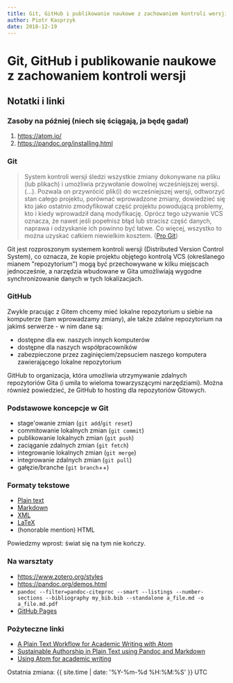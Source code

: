 ```yaml
---  
title: Git, GitHub i publikowanie naukowe z zachowaniem kontroli wersji  
author: Piotr Kasprzyk  
date: 2018-12-19  
---  
```


# Git, GitHub i publikowanie naukowe z zachowaniem kontroli wersji
## Notatki i linki

### Zasoby na później (niech się ściągają, ja będę gadał)

1. https://atom.io/
2. https://pandoc.org/installing.html

### Git

> System kontroli wersji śledzi wszystkie zmiany dokonywane na pliku
> (lub plikach) i umożliwia przywołanie dowolnej wcześniejszej wersji.
> (...). Pozwala on przywrócić plik(i) do wcześniejszej wersji, odtworzyć
> stan całego projektu, porównać wprowadzone zmiany, dowiedzieć się kto jako
> ostatnio zmodyfikował część projektu powodującą problemy, kto i kiedy
> wprowadził daną modyfikację. Oprócz tego używanie VCS oznacza, że nawet
> jeśli popełnisz błąd lub stracisz część danych, naprawa i odzyskanie ich
> powinno być łatwe. Co więcej, wszystko to można uzyskać całkiem niewielkim
> kosztem.  ([Pro Git](https://git-scm.com/book/pl/v2/Pierwsze-kroki-Wprowadzenie-do-kontroli-wersji))

Git jest rozproszonym systemem kontroli wersji (Distributed Version Control System),
co oznacza, że kopie projektu objętego kontrolą VCS (określanego mianem "repozytorium")
mogą być przechowywane w kilku miejscach jednocześnie, a narzędzia wbudowane
w Gita umożliwiają wygodne synchronizowanie danych w tych lokalizacjach.


### GitHub

Zwykle pracując z Gitem chcemy mieć lokalne repozytorium u siebie
na komputerze (tam wprowadzamy zmiany), ale także zdalne repozytorium na jakimś
serwerze - w nim dane są:
* dostępne dla ew. naszych innych komputerów
* dostępne dla naszych współpracowników
* zabezpieczone przez zaginięciem/zepsuciem naszego komputera zawierającego
  lokalne repozytorium

GitHub to organizacja, która umożliwia utrzymywanie zdalnych repozytoriów
Gita (i umila to wieloma towarzyszącymi narzędziami). Można również powiedzieć,
że GitHub to hosting dla repozytoriów Gitowych.

### Podstawowe koncepcje w Git

* stage'owanie zmian (`git add`/`git reset`)
* commitowanie lokalnych zmian (`git commit`)
* publikowanie lokalnych zmian (`git push`)
* zaciąganie zdalnych zmian (`git fetch`)
* integrowanie lokalnych zmian (`git merge`)
* integrowanie zdalnych zmian (`git pull`)
* gałęzie/branche (`git branch`++)

### Formaty tekstowe

* [Plain text](https://en.wikipedia.org/wiki/Plain_text)
* [Markdown](https://www.markdowntutorial.com/)
* [XML](http://www.tei-c.org/support/learn/teach-yourself-tei/)
* [LaTeX](https://www.latex-tutorial.com/tutorials/)
* (honorable mention) HTML

Powiedzmy wprost: świat się na tym nie kończy.

### Na warsztaty

* https://www.zotero.org/styles
* https://pandoc.org/demos.html
* `pandoc --filter=pandoc-citeproc --smart --listings --number-sections --bibliography my_bib.bib --standalone a_file.md -o a_file.md.pdf`
* [GitHub Pages](https://pages.github.com/)

### Pożyteczne linki

* [A Plain Text Workflow for Academic Writing with Atom](http://u.arizona.edu/~selisker/post/workflow/)
* [Sustainable Authorship in Plain Text using Pandoc and Markdown](https://programminghistorian.org/en/lessons/sustainable-authorship-in-plain-text-using-pandoc-and-markdown)
* [Using Atom for academic writing](https://discuss.atom.io/t/using-atom-for-academic-writing/19222)

Ostatnia zmiana: {{ site.time | date: '%Y-%m-%d %H:%M:%S' }} UTC
